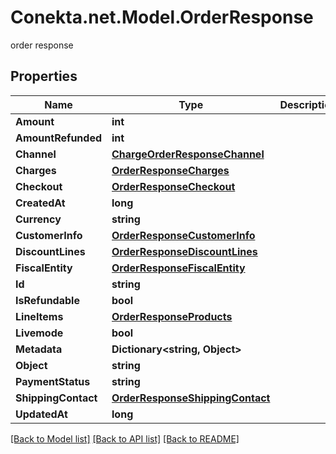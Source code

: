# Conekta.net.Model.OrderResponse
order response

## Properties

Name | Type | Description | Notes
------------ | ------------- | ------------- | -------------
**Amount** | **int** |  | [optional] 
**AmountRefunded** | **int** |  | [optional] 
**Channel** | [**ChargeOrderResponseChannel**](ChargeOrderResponseChannel.md) |  | [optional] 
**Charges** | [**OrderResponseCharges**](OrderResponseCharges.md) |  | [optional] 
**Checkout** | [**OrderResponseCheckout**](OrderResponseCheckout.md) |  | [optional] 
**CreatedAt** | **long** |  | [optional] 
**Currency** | **string** |  | [optional] 
**CustomerInfo** | [**OrderResponseCustomerInfo**](OrderResponseCustomerInfo.md) |  | [optional] 
**DiscountLines** | [**OrderResponseDiscountLines**](OrderResponseDiscountLines.md) |  | [optional] 
**FiscalEntity** | [**OrderResponseFiscalEntity**](OrderResponseFiscalEntity.md) |  | [optional] 
**Id** | **string** |  | [optional] 
**IsRefundable** | **bool** |  | [optional] 
**LineItems** | [**OrderResponseProducts**](OrderResponseProducts.md) |  | [optional] 
**Livemode** | **bool** |  | [optional] 
**Metadata** | **Dictionary&lt;string, Object&gt;** |  | [optional] 
**Object** | **string** |  | [optional] 
**PaymentStatus** | **string** |  | [optional] 
**ShippingContact** | [**OrderResponseShippingContact**](OrderResponseShippingContact.md) |  | [optional] 
**UpdatedAt** | **long** |  | [optional] 

[[Back to Model list]](../README.md#documentation-for-models) [[Back to API list]](../README.md#documentation-for-api-endpoints) [[Back to README]](../README.md)

